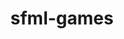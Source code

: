 ---
layout: project
title: sfml-games
description: Chess (local and LAN). Conway's Game of Life
links:
    GitHub: https://github.com/MiguelMJ/sfml-games
position: 999
---